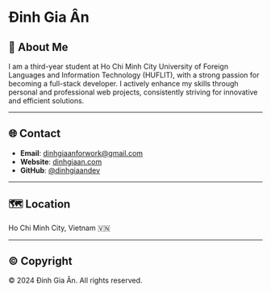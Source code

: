 # Đinh Gia Ân

## 👋 About Me
I am a third-year student at Ho Chi Minh City University of Foreign Languages and Information Technology (HUFLIT), with a strong passion for becoming a full-stack developer. I actively enhance my skills through personal and professional web projects, consistently striving for innovative and efficient solutions.

---

## 🌐 Contact

- **Email**: [dinhgiaanforwork@gmail.com](mailto:dinhgiaanforwork@gmail.com)
- **Website**: [dinhgiaan.com](https://dinhgiaan.com)  
- **GitHub**: [@dinhgiaandev](https://github.com/dinhgiaandev)

---

## 🗺️ Location

Ho Chi Minh City, Vietnam 🇻🇳

---

## © Copyright

© 2024 Đinh Gia Ân. All rights reserved.
